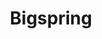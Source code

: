 ---
enabled: true
title: "Bigspring"
description: "Most Popular Business Theme"
image_webp: images/templates/bigspring.webp
image: images/templates/bigspring.jpg
link: "https://bigspring.tristangoetz.me"

---